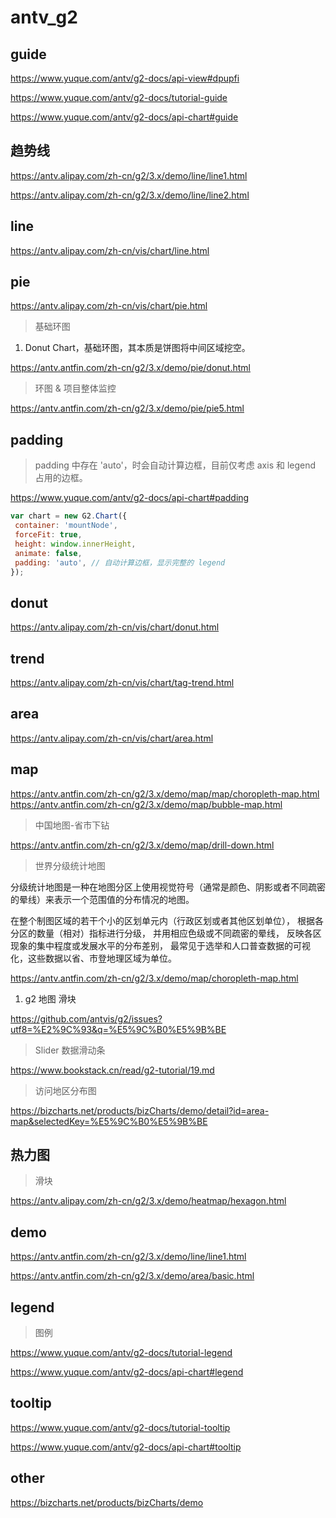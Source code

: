 # antv_g2

## guide

https://www.yuque.com/antv/g2-docs/api-view#dpupfi

https://www.yuque.com/antv/g2-docs/tutorial-guide

https://www.yuque.com/antv/g2-docs/api-chart#guide

## 趋势线

https://antv.alipay.com/zh-cn/g2/3.x/demo/line/line1.html

https://antv.alipay.com/zh-cn/g2/3.x/demo/line/line2.html

## line

https://antv.alipay.com/zh-cn/vis/chart/line.html

## pie

https://antv.alipay.com/zh-cn/vis/chart/pie.html

> 基础环图

1. Donut Chart，基础环图，其本质是饼图将中间区域挖空。

https://antv.antfin.com/zh-cn/g2/3.x/demo/pie/donut.html

> 环图 & 项目整体监控

https://antv.antfin.com/zh-cn/g2/3.x/demo/pie/pie5.html

## padding

> padding 中存在 'auto'，时会自动计算边框，目前仅考虑 axis 和 legend 占用的边框。

https://www.yuque.com/antv/g2-docs/api-chart#padding

```js
var chart = new G2.Chart({
 container: 'mountNode',
 forceFit: true,
 height: window.innerHeight,
 animate: false,
 padding: 'auto', // 自动计算边框，显示完整的 legend
});

```

## donut

https://antv.alipay.com/zh-cn/vis/chart/donut.html

## trend

https://antv.alipay.com/zh-cn/vis/chart/tag-trend.html

## area

https://antv.alipay.com/zh-cn/vis/chart/area.html

## map

https://antv.antfin.com/zh-cn/g2/3.x/demo/map/map/choropleth-map.html
https://antv.antfin.com/zh-cn/g2/3.x/demo/map/bubble-map.html

> 中国地图-省市下钻

https://antv.antfin.com/zh-cn/g2/3.x/demo/map/drill-down.html

> 世界分级统计地图

分级统计地图是一种在地图分区上使用视觉符号（通常是颜色、阴影或者不同疏密的晕线）来表示一个范围值的分布情况的地图。

在整个制图区域的若干个小的区划单元内（行政区划或者其他区划单位），
根据各分区的数量（相对）指标进行分级，
并用相应色级或不同疏密的晕线，
反映各区现象的集中程度或发展水平的分布差别，
最常见于选举和人口普查数据的可视化，这些数据以省、市登地理区域为单位。

https://antv.antfin.com/zh-cn/g2/3.x/demo/map/choropleth-map.html

1. g2 地图 滑块

https://github.com/antvis/g2/issues?utf8=%E2%9C%93&q=%E5%9C%B0%E5%9B%BE

> Slider 数据滑动条

https://www.bookstack.cn/read/g2-tutorial/19.md

> 访问地区分布图

https://bizcharts.net/products/bizCharts/demo/detail?id=area-map&selectedKey=%E5%9C%B0%E5%9B%BE

## 热力图

> 滑块

https://antv.alipay.com/zh-cn/g2/3.x/demo/heatmap/hexagon.html

## demo

https://antv.antfin.com/zh-cn/g2/3.x/demo/line/line1.html

https://antv.antfin.com/zh-cn/g2/3.x/demo/area/basic.html

## legend

> 图例

https://www.yuque.com/antv/g2-docs/tutorial-legend

https://www.yuque.com/antv/g2-docs/api-chart#legend

## tooltip

https://www.yuque.com/antv/g2-docs/tutorial-tooltip

https://www.yuque.com/antv/g2-docs/api-chart#tooltip

## other

https://bizcharts.net/products/bizCharts/demo